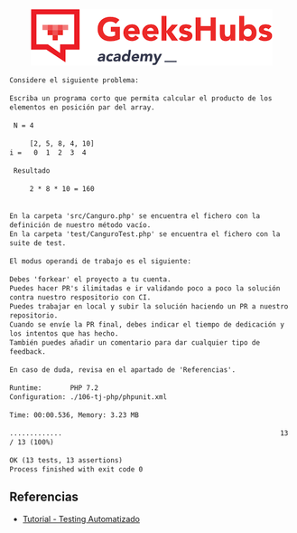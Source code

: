 <p align="center">
    <img src="https://github.com/GeeksHubsAcademy/2020-geekshubs-media/blob/master/image/logo.png" >	
</p>

    Considere el siguiente problema:

    Escriba un programa corto que permita calcular el producto de los elementos en posición par del array.
    
     N = 4 
    
         [2, 5, 8, 4, 10]
	i =   0  1  2  3  4

     Resultado
	 
         2 * 8 * 10 = 160


    En la carpeta 'src/Canguro.php' se encuentra el fichero con la definición de nuestro método vacío.
    En la carpeta 'test/CanguroTest.php' se encuentra el fichero con la suite de test.
    
    El modus operandi de trabajo es el siguiente:
    
    Debes 'forkear' el proyecto a tu cuenta.
    Puedes hacer PR's ilimitadas e ir validando poco a poco la solución contra nuestro respositorio con CI.
    Puedes trabajar en local y subir la solución haciendo un PR a nuestro repositorio.
    Cuando se envíe la PR final, debes indicar el tiempo de dedicación y los intentos que has hecho.
    También puedes añadir un comentario para dar cualquier tipo de feedback.
    
    En caso de duda, revisa en el apartado de 'Referencias'.

    Runtime:       PHP 7.2
    Configuration: ./106-tj-php/phpunit.xml

    Time: 00:00.536, Memory: 3.23 MB

    .............                                                      13 / 13 (100%)
   
    OK (13 tests, 13 assertions)
    Process finished with exit code 0



## Referencias

* [Tutorial - Testing Automatizado](https://github.com/GeeksHubsAcademy/2020-js-vanilla-testing-FFFF/blob/master/README.md)

